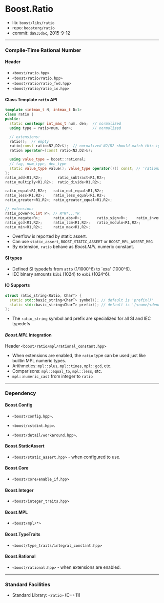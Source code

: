 # Boost.Ratio

* lib: `boost/libs/ratio`
* repo: `boostorg/ratio`
* commit: `da935d6c`, 2015-9-12

------
### Compile-Time Rational Number

#### Header

* `<boost/ratio.hpp>`
* `<boost/ratio/ratio.hpp>`
* `<boost/ratio/ratio_fwd.hpp>`
* `<boost/ratio/ratio_io.hpp>`

#### Class Template `ratio` API

```c++
template <intmax_t N, intmax_t D=1>
class ratio {
public:
  static constexpr int_max_t num, den;  // normalized
  using type = ratio<num, den>;         // normalized

  // extensions:
  ratio();  // empty
  ratio(const ratio<N2,D2>&);  // normalized N2/D2 should match this type
  ratio& operator=(const ratio<N2,D2>&);

  using value_type = boost::rational;
  // tag, num_type, den_type
  static value_type value(); value_type operator()() const; // 'rational'
};
ratio_add<R1,R2>;       ratio_subtract<R1,R2>;
ratio_multiply<R1,R2>;  ratio_divide<R1,R2>;

ratio_equal<R1,R2>;   ratio_not_equal<R1,R2>;
ratio_less<R1,R2>;    ratio_less_equal<R1,R2>;
ratio_greater<R1,R2>; ratio_greater_equal<R1,R2>;

// extensions
ratio_power<R,int P>; // R*R*...*R
ratio_negate<R>;      ratio_abs<R>;       ratio_sign<R>;    ratio_inverse<R>;
ratio_gcd<R1,R2>;     ratio_lcm<R1,R2>;   ratio_modulo<R1,R2>;
ratio_min<R1,R2>;     ratio_max<R1,R2>;
```

* Overflow is reported by static assert.
* Can use `static_assert`, `BOOST_STATIC_ASSERT` or `BOOST_MPL_ASSERT_MSG`
* By extension, `ratio` behave as *Boost.MPL* numeric constant.

#### SI types

* Defined SI typedefs from `atto` (1/1000^6) to `exa' (1000^6).
* IEC binary amounts `kibi` (1024) to `exbi` (1024^6).

#### IO Supports

```c++
struct ratio_string<Ratio, CharT> {
  static std::basic_string<CharT> symbol(); // default is 'prefix()'
  static std::basic_string<CharT> prefix(); // default is '[<num>/<den>]'
};
```

* The `ratio_string` symbol and prefix are specialized for all SI and IEC typedefs

#### *Boost.MPL* Integration

Header `<boost/ratio/mpl/rational_constant.hpp>`

* When extensions are enabled, the `ratio` type can be used just like builtin MPL numeric types.
* Arithmetics: `mpl::plus`, `mpl::times`, `mpl::gcd`, etc.
* Comparisons: `mpl::equal_to`, `mpl::less`, etc.
* `mpl::numeric_cast` from integer to `ratio`

------
### Dependency

#### Boost.Config

* `<boost/config.hpp>`.
* `<boost/cstdint.hpp>`.

* `<boost/detail/workaround.hpp>`.

#### Boost.StaticAssert

* `<boost/static_assert.hpp>` - when configured to use.

#### Boost.Core

* `<boost/core/enable_if.hpp>`

#### Boost.Integer

* `<boost/integer_traits.hpp>`

#### Boost.MPL

* `<boost/mpl/*>`

#### Boost.TypeTraits

* `<boost/type_traits/integral_constant.hpp>`

#### Boost.Rational

* `<boost/rational.hpp>` - when extensions are enabled.

------
### Standard Facilities

* Standard Library: `<ratio>` (C++11)
